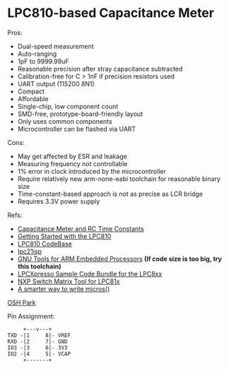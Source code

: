 LPC810-based Capacitance Meter
==============================

Pros:

* Dual-speed measurement
* Auto-ranging
* 1pF to 9999.99uF
* Reasonable precision after stray capacitance subtracted
* Calibration-free for C > 1nF if precision resistors used
* UART output (115200 8N1)
* Compact
* Affordable
* Single-chip, low component count
* SMD-free, prototype-board-friendly layout
* Only uses common components
* Microcontroller can be flashed via UART

Cons:

* May get affected by ESR and leakage
* Measuring frequency not controllable
* 1% error in clock introduced by the microcontroller
* Require relatively new arm-none-eabi toolchain for reasonable binary size
* Time-constant-based approach is not as precise as LCR bridge
* Requires 3.3V power supply

Refs:

* [Capacitance Meter and RC Time Constants](http://www.arduino.cc/en/Tutorial/CapacitanceMeter)
* [Getting Started with the LPC810](https://learn.adafruit.com/getting-started-with-the-lpc810/introduction)
* [LPC810 CodeBase](https://github.com/microbuilder/LPC810_CodeBase)
* [lpc21isp](http://sourceforge.net/projects/lpc21isp/)
* [GNU Tools for ARM Embedded Processors](https://launchpad.net/gcc-arm-embedded) **(If code size is too big, try this toolchain)**
* [LPCXpresso Sample Code Bundle for the LPC8xx](http://www.lpcware.com/content/nxpfile/lpcxpresso-sample-code-bundle-lpc8xx)
* [NXP Switch Matrix Tool for LPC81x](http://www.lpcware.com/content/nxpfile/nxp-switch-matrix-tool-lpc800)
* [A smarter way to write micros()](http://micromouseusa.com/?p=296)

[OSH Park](https://oshpark.com/shared_projects/58C6wB6e)

Pin Assignment:

         +---v---+
    TXD -|1     8|- VREF
    RXD -|2     7|- GND
    IO3 -|3     6|- 3V3
    IO2 -|4     5|- VCAP
         +-------+
